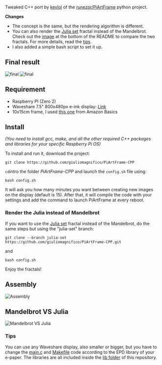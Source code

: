 Tweaked C++ port by [kevlol](https://github.com/kevlol) of the [runezor/PiArtFrame](https://github.com/runezor/PiArtFrame) python project. 

**Changes**
- The concept is the same, but the rendering algorithm is different.
- You can also render the [Julia set](https://en.wikipedia.org/wiki/Julia_set) fractal instead of the Mandelbrot. Check out the [image](https://github.com/giuliomagnifico/PiArtFrame-CPP/tree/master?tab=readme-ov-file#mandelbrot-vs-julia) at the bottom of the README to compare the two fractals. For more details, read the [tips](https://github.com/giuliomagnifico/PiArtFrame-CPP/tree/master#tips).
- I also added a simple bash script to set it up.


## Final result

![final](https://github.com/user-attachments/assets/04984b90-a46a-4192-91cb-3b98e74e3419)
![final](https://github.com/user-attachments/assets/e1d2aff0-ee0a-43dc-ba22-1317128ee467)

## Requirement

- Raspberry PI (Zero 2)
- Waveshare 7.5" 800x480px e-ink display: [Link](https://www.google.com/search?q=Waveshare%207.5%22%20800x480px)
- 10x15cm frame, I used [this one](https://amzn.eu/d/ixgJbUD) from Amazon Basics
  
## Install

*(You need to install gcc, make, and all the other required C++ packages and libraries for your specific Raspberry Pi OS)*

To install and run it, download the project:
```
git clone https://github.com/giuliomagnifico/PiArtFrame-CPP
```
`cd`intro the folder *PiArtFrame-CPP* and launch the `config.sh` file using:
```
bash config.sh
```
It will ask you how many minutes you want between creating new images on the display (default is 15). After that, it will compile the code with your settings and add the command to launch PiArtFrame at every reboot.

### Render the Julia instead of Mandelbrot

If you want to use the [Julia set](https://en.wikipedia.org/wiki/Julia_set) fractal instead of the Mandelbrot, do the same steps but using the "julia-set" branch:

`git clone --branch julia-set https://github.com/giuliomagnifico/PiArtFrame-CPP.git`

and 

```
bash config.sh
```

Enjoy the fractals!

## Assembly

![Assembly](https://github.com/user-attachments/assets/898496b8-f1ad-42d0-9bd6-e00dbd6262c4)


## Mandelbrot VS Julia

![Mandelbrot VS Julia](https://github.com/user-attachments/assets/e197214f-3342-4355-bf8d-1a28dfcd2d9c)


### Tips


You can use any Waveshare display, also smaller or bigger, but you have to change the [main.c](main.c) and [Makefile](https://github.com/giuliomagnifico/PiArtFrame-CPP/blob/master/Makefile) code according to the EPD library of your e-paper. The libraries are all included inside the [lib folder](https://github.com/giuliomagnifico/PiArtFrame-CPP/tree/master/lib/waveshare/e-Paper) of this repository. 
